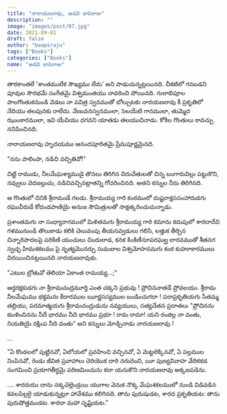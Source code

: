 ```yaml
---
title: "నారాయణరావు, అడవి బాపిరాజు"
description: ""
image: "images/post/07.jpg"
date: 2021-09-01
draft: false
author: "baapiraju"
tags: ["Books"]
categories: ["Books"]
name: "అడవి బాపిరాజు"
---
```

తారకాంతలే 'శాంతములేక సౌఖ్యము లేదు' అని పాడుచున్నట్లయినది. చీకటిలో గనబడని పూవుల సౌరభమే సంగీతమై విశ్వమంతయు నావరించి పోయినది. గులాబిపూల పాలగొంతుకనుండి వెడలు నా పవిత్ర స్వనముతో బోల్చుటకు నారయణరావు కీ ప్రకృతిలో నేదియు తలపునకు రాలేదు. వేణువనస్వనములా, సెలయేటి గానములా, తుమ్మెద ఝుంకారములా, ఇవి యేవియు దగవని యాతడు తలయుచినాడు. కోకిల గొంతులు కావచ్చు ననిపించినది.

నారాయణరావు హృదయము ఆనందపూరితమై ప్రేమపూర్ణమైనది.

"నను పాలింపా, నడిచి వచ్చితివో!"

చిట్టి రాముడు, నీలమేఘశ్యాముడై తొనలు తిరిగిన చిరుచేతులతో చిన్న బంగారువిల్లు పట్టుకొని, నవ్వులు వెదజల్లుచు, నడిచివచ్చినట్లాతన్ని గోచరించినది. అతని కన్నుల నీరు తిరిగినది.

ఆ గొంతులో చినికి శ్రీరాముడే గలడు. శ్రీరామయ్య గారి కంఠములో దుష్టరాక్షససంహారుడగు రఘువీరుడే కోదండపాణియై అనుజ సౌమిత్రులతో సాక్షత్కరించుచున్నాడు.

ప్రశాంతమగు నా సంధ్యారాగములో మిళితమగు శ్రీరామయ్య గారి కమాను కదుపులో శారదాదేవి గళమునుండి తొలుకాడు కలికి చెలువంపు తీయసవ్వడులు గలిసి, లత్తుక తీర్చిన చిన్నారిపాదలపై పరికిణి యంచులు చిందులాడ, కనక కింకిణీనూపరఘల్ఘ లారవముతో శీతనగ స్వచ్ఛ హిమశకలము పై నృత్యమొనర్చు సుమబాల విశ్వమోహనమగు కంఠ కుహూకారములు విరయించినట్లయినది నారయణరావుకు.

"ఎటుల బ్రోతువో తెలియా
ఏకాంత రామయ్య...;"

ఆర్తరక్షకుడగు నా శ్రీరామచంద్రమూర్తి ఎంత చక్కని ప్రభువు ! ప్రోచిననాతడే ప్రోవలయు. శ్రీరామ నీలమేఘము భక్తమనః కేదారముల ౠర్ణసస్యముల బండించుగదా ! పరాప్రకృతియగు సీతమ్మ తల్లియు, పరమాత్మయగు శ్రీరామచంద్రుడును నవ్యయులు, సత్యచేతన ప్రదాతలు "ప్రోచినను కబళించినను నీదే భారము నీదె భారము ప్రభూ ! రామ రామా! యని రంజిల్ల నా వంతు, నియతియై రక్షింప నీది వంతు" అని కన్నులు మోడ్చినాడు నారయణరావు !

...

"ఏ కొండలలో పుట్టినవో, ఏలోయలో ప్రవహించి వచ్చినవో,  ఏ మెట్టలెక్కినవో, ఏ పల్లముల నింపినవో, రెండు జీవిత ప్రవాహాలు చెరియొక దారి నరుదెంచి, యీ పుణ్యవివాహ వేదికకడ సంగమించి ప్రయాగతీర్థమై పరిణమించును కదా యనుకొని నారయణరావు అక్కజపడెను.

.... శారదయు దాను నక్కచెల్లెండ్రయి యుగాల వెనుక నొక్క మేఘశకలములో నుండి విడివడిన కవలపిల్లలై యాడుకున్నట్లూ హావేశము కలిగినది. తాను పురుషుడట, శారద ప్రకృతియట: తాను పురుషోత్తముడట. శారదా మహా సృష్టియట."
